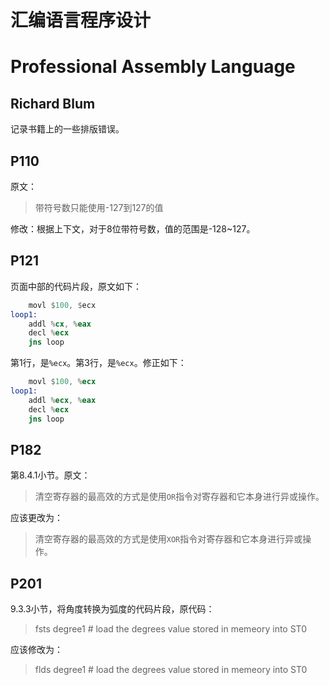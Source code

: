 # 汇编语言程序设计
# Professional Assembly Language
## Richard Blum

记录书籍上的一些排版错误。

## P110

原文：
> 带符号数只能使用-127到127的值

修改：根据上下文，对于8位带符号数，值的范围是-128~127。

## P121

页面中部的代码片段，原文如下：

```asm
    movl $100, $ecx
loop1:
    addl %cx, %eax
    decl %ecx
    jns loop
```

第1行，是`%ecx`。第3行，是`%ecx`。修正如下：

```asm
    movl $100, %ecx
loop1:
    addl %ecx, %eax
    decl %ecx
    jns loop
```

## P182

第8.4.1小节。原文：
> 清空寄存器的最高效的方式是使用`OR`指令对寄存器和它本身进行异或操作。

应该更改为：
> 清空寄存器的最高效的方式是使用`XOR`指令对寄存器和它本身进行异或操作。

## P201

9.3.3小节，将角度转换为弧度的代码片段，原代码：
> fsts degree1     # load the degrees value stored in memeory into ST0

应该修改为：
> flds degree1     # load the degrees value stored in memeory into ST0
